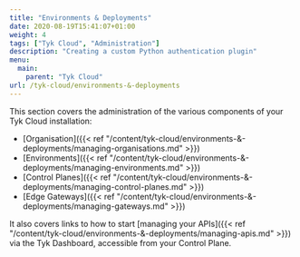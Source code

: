 ```yaml
---
title: "Environments & Deployments"
date: 2020-08-19T15:41:07+01:00
weight: 4
tags: ["Tyk Cloud", "Administration"]
description: "Creating a custom Python authentication plugin"
menu:
  main:
    parent: "Tyk Cloud"
url: /tyk-cloud/environments-&-deployments
---
```


This section covers the administration of the various components of your Tyk Cloud installation:

* [Organisation]({{< ref "/content/tyk-cloud/environments-&-deployments/managing-organisations.md" >}})
* [Environments]({{< ref "/content/tyk-cloud/environments-&-deployments/managing-environments.md" >}})
* [Control Planes]({{< ref "/content/tyk-cloud/environments-&-deployments/managing-control-planes.md" >}})
* [Edge Gateways]({{< ref "/content/tyk-cloud/environments-&-deployments/managing-gateways.md" >}})

It also covers links to how to start [managing your APIs]({{< ref "/content/tyk-cloud/environments-&-deployments/managing-apis.md" >}}) via the Tyk Dashboard, accessible from your Control Plane.

